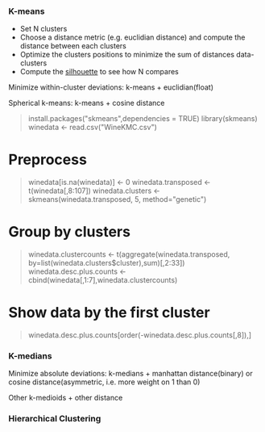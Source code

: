 ### K-means

* Set N clusters
* Choose a distance metric (e.g. euclidian distance) and compute the distance between each clusters
* Optimize the clusters positions to minimize the sum of distances data-clusters
* Compute the [silhouette](https://infogalactic.com/info/Determining_the_number_of_clusters_in_a_data_set#The_Silhouette_Method) to see how N compares 

Minimize within-cluster deviations: k-means + euclidian(float) 

Spherical k-means: k-means + cosine distance

> install.packages("skmeans",dependencies = TRUE)
> library(skmeans)
> winedata <- read.csv("WineKMC.csv")
# Preprocess
> winedata[is.na(winedata)] <- 0
> winedata.transposed <- t(winedata[,8:107])
> winedata.clusters <- skmeans(winedata.transposed, 5, method="genetic")
# Group by clusters
> winedata.clustercounts <-
t(aggregate(winedata.transposed,
by=list(winedata.clusters$cluster),sum)[,2:33])
> winedata.desc.plus.counts <- 
cbind(winedata[,1:7],winedata.clustercounts)
# Show data by the first cluster
> winedata.desc.plus.counts[order(-winedata.desc.plus.counts[,8]),]


### K-medians

Minimize absolute deviations: k-medians + manhattan distance(binary) or cosine distance(asymmetric, i.e. more weight on 1 than 0)


Other k-medioids + other distance






### Hierarchical Clustering